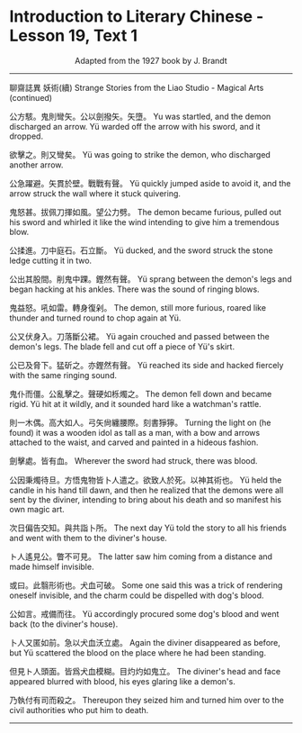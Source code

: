# Introduction to Literary Chinese - Lesson 19, Text 1

<center>Adapted from the 1927 book by J. Brandt</center>

---

聊齋誌異 妖術(續)
Strange Stories from the Liao Studio - Magical Arts (continued)

<!-- 公方駭。鬼則彎矢。公以劍撥矢。矢墮。欲擊之。則又彎矣。公急躍避。矢貫於壁。戰戰有聲。鬼怒甚。拔佩刀揮如風。望公力劈。公揉進。刀中庭石。石立斷。公出其股間。削鬼中踝。鏗然有聲。鬼益怒。吼如雷。轉身復剁。公又伏身入。刀落斷公裙。公已及脅下。猛斫之。亦鏗然有聲。鬼仆而僵。公亂擊之。聲硬如栎燭之。則一木偶。高大如人。弓矢尙纏腰際。刻書猙獰。劍擊處。皆有血。公因秉燭待旦。方悟鬼物皆卜人遣之。欲致人於死。以神其術也。次日偏告交知。與共詣卜所。ト人遙見公。瞥不可見。或曰。此翳形術也。犬血可破。公如言。戒備而往。卜人又匿如前。急以犬血沃立處。但見ト人頭面。皆爲犬血模糊。目灼灼如鬼立。乃執付有司而殺之。
Yu was startled, and the demon discharged an arrow. Yü warded off the arrow with his sword, and it dropped. Yü was going to strike the demon, who discharged another arrow. Yü quickly jumped aside to avoid it, and the arrow struck the wall where it stuck quivering. The demon became furious, pulled out his sword and whirled it like the wind intending to give him a tremendous blow. Yü ducked, and the sword struck the stone ledge cutting it in two. Yü sprang between the demon's legs and began hacking at his ankles. There was the sound of ringing blows. The demon, still more furious, roared like thunder and turned round to chop again at Yü. The latter again crouched and passed between the demon's legs. The blade fell and cut off a piece of Yü's skirt. Yü reached its side and hacked fiercely with the same ringing sound, and the demon fell down and became rigid. Yü hit at it wildly, and it sounded hard like a watchman's rattle. Turning the light on (he found) it was a wooden idol as tall as a man, with a bow and arrows attached to the waist, and carved and painted in a hideous fashion. Wherever the sword had struck, there was blood. Yü held the candle in his hand till dawn, and then he realized that the demons were all sent by the diviner, intending to bring about his death and so manifest his own magic art. The next day Yü told the story to all his friends and went with them to the diviner's house. The latter saw him coming from a distance and made himself invisible. Some one said this was a trick of rendering oneself invisible, and the charm could be dispelled with dog's blood. Yi accordingly procured some dog's blood and went back (to the diviner's house). Again the diviner disappeared as before, but Yü scattered the blood on the place where he had been standing. The diviner's head and face appeared blurred with blood, his eyes glaring like a demon's. Thereupon they seized him and turned him over to the civil authorities who put him to death. -->

公方駭。鬼則彎矢。公以劍撥矢。矢墮。
Yu was startled, and the demon discharged an arrow. Yü warded off the arrow with his sword, and it dropped.

欲擊之。則又彎矣。
Yü was going to strike the demon, who discharged another arrow.

公急躍避。矢貫於壁。戰戰有聲。
Yü quickly jumped aside to avoid it, and the arrow struck the wall where it stuck quivering.

鬼怒甚。拔佩刀揮如風。望公力劈。
The demon became furious, pulled out his sword and whirled it like the wind intending to give him a tremendous blow.

公揉進。刀中庭石。石立斷。
Yü ducked, and the sword struck the stone ledge cutting it in two.

公出其股間。削鬼中踝。鏗然有聲。
Yü sprang between the demon's legs and began hacking at his ankles. There was the sound of ringing blows.

鬼益怒。吼如雷。轉身復剁。
The demon, still more furious, roared like thunder and turned round to chop again at Yü.

公又伏身入。刀落斷公裙。
Yü again crouched and passed between the demon's legs. The blade fell and cut off a piece of Yü's skirt.

公已及脅下。猛斫之。亦鏗然有聲。
Yü reached its side and hacked fiercely with the same ringing sound.

鬼仆而僵。公亂擊之。聲硬如栎燭之。
The demon fell down and became rigid. Yü hit at it wildly, and it sounded hard like a watchman's rattle.

則一木偶。高大如人。弓矢尙纏腰際。刻書猙獰。
Turning the light on (he found) it was a wooden idol as tall as a man, with a bow and arrows attached to the waist, and carved and painted in a hideous fashion.

劍擊處。皆有血。
Wherever the sword had struck, there was blood.

公因秉燭待旦。方悟鬼物皆卜人遣之。欲致人於死。以神其術也。
Yü held the candle in his hand till dawn, and then he realized that the demons were all sent by the diviner, intending to bring about his death and so manifest his own magic art.

次日偏告交知。與共詣卜所。
The next day Yü told the story to all his friends and went with them to the diviner's house.

ト人遙見公。瞥不可見。
The latter saw him coming from a distance and made himself invisible.

或曰。此翳形術也。犬血可破。
Some one said this was a trick of rendering oneself invisible, and the charm could be dispelled with dog's blood.

公如言。戒備而往。
Yü accordingly procured some dog's blood and went back (to the diviner's house).

卜人又匿如前。急以犬血沃立處。
Again the diviner disappeared as before, but Yü scattered the blood on the place where he had been standing.

但見ト人頭面。皆爲犬血模糊。目灼灼如鬼立。
The diviner's head and face appeared blurred with blood, his eyes glaring like a demon's.

乃執付有司而殺之。
Thereupon they seized him and turned him over to the civil authorities who put him to death.

---
